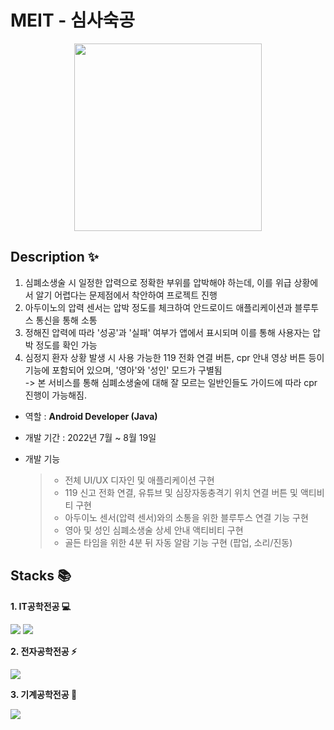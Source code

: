 # MEIT - 심사숙공 

<p align="center">
  <img src="https://user-images.githubusercontent.com/91182156/226110846-ea974586-a6eb-4769-81bb-00fdc4d5ae7d.jpg" width="300" height="300">
</p>

## Description ✨
1. 심폐소생술 시 일정한 압력으로 정확한 부위를 압박해야 하는데, 이를 위급 상황에서 알기 어렵다는 문제점에서 착안하여 프로젝트 진행
2. 아두이노의 압력 센서는 압박 정도를 체크하여 안드로이드 애플리케이션과 블루투스 통신을 통해 소통  
3. 정해진 압력에 따라 '성공'과 '실패' 여부가 앱에서 표시되며 이를 통해 사용자는 압박 정도를 확인 가능  
4. 심정지 환자 상황 발생 시 사용 가능한 119 전화 연결 버튼, cpr 안내 영상 버튼 등이 기능에 포함되어 있으며, '영아'와 '성인' 모드가 구별됨  
-> 본 서비스를 통해 심폐소생술에 대해 잘 모르는 일반인들도 가이드에 따라 cpr 진행이 가능해짐.

- 역할 : **Android Developer (Java)**
- 개발 기간 : 2022년 7월 ~ 8월 19일
- 개발 기능

  >- 전체 UI/UX 디자인 및 애플리케이션 구현
  >- 119 신고 전화 연결, 유튜브 및 심장자동충격기 위치 연결 버튼 및 액티비티 구현
  >- 아두이노 센서(압력 센서)와의 소통을 위한 블루투스 연결 기능 구현
  >- 영아 및 성인 심폐소생술 상세 안내 액티비티 구현
  >- 골든 타임을 위한 4분 뒤 자동 알람 기능 구현 (팝업, 소리/진동)

## Stacks 📚
**1. IT공학전공 💻**
<p>
  <img src="https://img.shields.io/badge/android-3DDC84?style=fflat&logo=android&logoColor=white">
  <img src="https://img.shields.io/badge/Java-007396?style=flat&logo=OpenJDK&logoColor=white"/>
</p>

**2. 전자공학전공 ⚡️**
<p>
  <img src="https://img.shields.io/badge/arduino-00979D?style=flat&logo=arduino&logoColor=white">
</p>

**3. 기계공학전공 🤖**
<p>
  <img src="https://img.shields.io/badge/AutoCad-0696D7?style=fflat&logo=AutoCad&logoColor=white">
